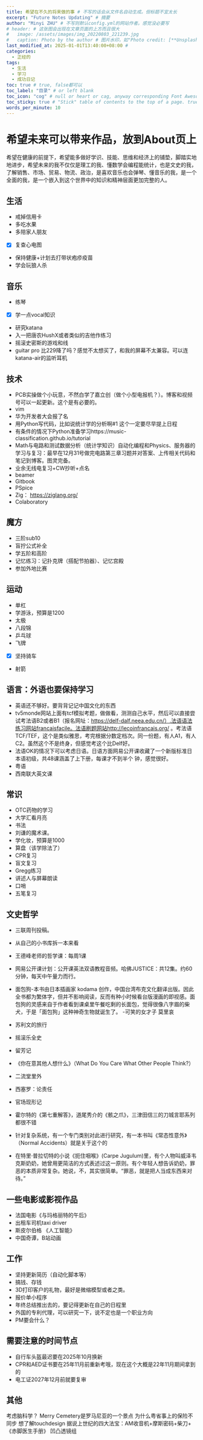 ```yaml
---
title: 希望在不久的将来做的事 # 不写的话会从文件名自动生成。但标题不宜太长
excerpt: "Future Notes Updating" # 摘要
author: "Minyi ZHU" # 不写则默认config.yml的网站作者。感觉没必要写
# header: # 这张图会出现在文章页面的上方而且很大
#   image: /assets/images/img_20220803_221239.jpg
#   caption: Photo by the author # 图片水印，如"Photo credit: [**Unsplash**](https://unsplash.com)"
last_modified_at: 2025-01-01T13:40:00+08:00 #
categories: 
  - 正经的
tags:
  - 生活
  - 学习
  - 成功日记
toc: true # true, false都可以
toc_label: "目录" # or left blank
toc_icon: "cog" # null or heart or cag, anyway corresponding Font Awesome icon name (without fa prefix)
toc_sticky: true # "Stick" table of contents to the top of a page. true: toc floats. false: toc fixed
words_per_minute: 10
---
```


# 希望未来可以带来作品，放到About页上

希望在健康的前提下，希望能多做好学识、技能、思维和经济上的铺垫，脚踏实地地进步，希望未来的我不仅仅是理工的我、懂数学会编程能统计，也是文史的我，了解销售、市场、贸易、物流、政治，是喜欢音乐也会弹琴、懂音乐的我，是一个全面的我，是一个嵌入到这个世界中的知识和精神层面更加完整的人。

## 生活

- 戒掉信用卡
- 多吃水果
- 多陪家人朋友
- [x] 复查心电图
- 保持健康+计划去打带状疱疹疫苗
- 学会玩狼人杀

## 音乐

- 练琴
- [x] 学一点vocal知识
- 研究katana
- 入一把唐农HushX或者类似的吉他作练习
- 摇滚史密斯的游戏和线
- guitar pro 比229降了吗？感觉不太想买了，和我的屏幕不太兼容。可以连katana-air的监听耳机

## 技术

- PCB实操做个小玩意，不然白学了嘉立创（做个小型电报机？）。博客和视频号可以一起更新。这个是有必要的。
- vim
- 华为开发者大会报了名
- 用Python写代码，比如说统计学的分析啊#1 这个一定要尽早提上日程
- 有条件的情况下Python准备学习https://music-classification.github.io/tutorial
- Math与电路和测试数据分析（统计学知识）自动化编程和Physics、服务器的学习与复习：最早在12月31号做完电路第三章习题并对答案、上传相关代码和笔记到博客。图灵完备。
- 业余无线电复习+CW抄听+点名
- beamer
- Gitbook
- PSpice
- Zig： https://ziglang.org/
- Colaboratory 

## 魔方

- 三阶sub10
- 盲拧公式补全
- 学五阶和高阶
- 记忆练习：记扑克牌（搭配节拍器）、记忆宫殿
- 参加外地比赛

## 运动

- 单杠
- 学游泳，预算是1200
- 太极
- 八段锦
- 乒乓球
- 飞牌
- [x] 坚持骑车
- 射箭

## 语言：外语也要保持学习

- 英语还不够好。要背背记记中国文化的东西
- tv5monde网站上面有tcf模拟考题，做做看，测测自己水平，然后可以直接尝试考法语B2或者B1（报名网址：https://delf-dalf.neea.edu.cn/）.法语语法练习网站francaisfacile。法语刷题网站http://lecoinfrancais.org/ 。考法语TCF/TEF，这个是类似雅思，考完根据分数定档次。同一份题，有人A1，有人C2。虽然这个不是终身，但感觉考这个比Delf好。
- 法语OK的情况下可以考虑日语。日语方面网易公开课收藏了一个新版标准日本语初级，共48课涵盖了上下册，每课才不到半个 钟，感觉很好。
- 粤语
- 西南联大英文课

## 常识

- OTC药物的学习
- 大学汇看月亮
- 书法
- 刘谦的魔术课。
- 学化妆，预算是1000
- 算盘（该学除法了）
- CPR复习
- 盲文复习
- Gregg练习
- 讲述人与屏幕朗读
- 口哨
- 五笔复习

## 文史哲学

- 三联周刊投稿。
- 从自己的小书库拆一本来看
- 王德峰老师的哲学课：每周1课
- 网易公开课计划：公开课英法双语教程音频。哈佛JUSTICE：共12集。约60分钟，每天中午量力而行。

- 面包狗-本书由日本插画家 kodama 创作，中国台湾布克文化翻译出版。因此全书都为繁体字，但并不影响阅读，反而有种小时候看台版漫画的即视感。面包狗的灵感来自于作者看到课桌里午餐吃剩的长面包，觉得很像八字眉的柴犬，于是「面包狗」这种神奇生物就诞生了。
-可笑的女才子 莫里哀
- 苏利文的旅行
- 摇滚乐全史
- 留芳记
- 《你在意其他人想什么》（What Do You Care What Other People Think?）
- 二流堂里外
- 西塞罗：论责任
- 官场现形记
- 霍尔特的《第七重解答》，道尾秀介的《骸之爪》，三津田信三的刀城言耶系列都很不错
- 针对复杂系统，有一个专门类别对此进行研究，有一本书叫《常态性意外》（Normal Accidents）就是关于这个的
- 在特里·普拉切特的小说《扼住咽喉》(Carpe Jugulum)里，有个人物叫威泽韦克斯奶奶，她曾用更简洁的方式表述过这一原则。有个年轻人想告诉奶奶，罪恶的本质非常复杂。她说，不，其实很简单。“罪恶，就是把人当成东西来对待。”

## 一些电影或影视作品

- 法国电影《与玛格丽特的午后》
- 出租车司机taxi driver
- 斯皮尔伯格 《人工智能》
- 中国奇谭，B站动画

## 工作

- 坚持更新简历（自动化脚本等）
- 搞钱、存钱
- 3D打印客户的礼物，最好是微缩模型或者之类。
- 报价单小程序
- 年终总结推出去的，要记得更新在自己的日程里
- 外国的专利代理，可以研究一下，说不定也是一个职业方向
- PM要会什么？

## 需要注意的时间节点

- 自行车头盔最迟要在2025年10月换新
- CPR和AED证书要在25年11月前重新考哦，现在这个大概是22年11月期间拿到的
- 电工证2027年12月前就要复审

## 其他

考虑脑科学？
Merry Cemetery是罗马尼亚的一个景点
为什么粤省事上的保险不同步
想了解touchdesign 
据说上世纪的四大法宝：AM收音机+摩斯密码+柴刀+《赤脚医生手册》
凹凸透镜组